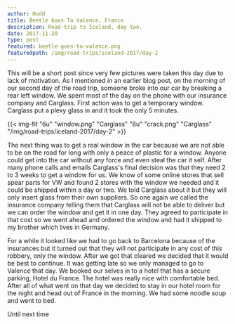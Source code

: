 ```yaml
---
author: Hodd
title: Beetle Goes To Valence, France
description: Road-trip to Iceland, day two.
date: 2017-11-20
type: post
featured: beetle-goes-to-valence.png
featuredpath: /img/road-trips/iceland-2017/day-2
---
```


This will be a short post since very few pictures were taken this day due to lack of motivation. As I mentioned in an earlier blog post, on the morning of our second day of the road trip, someone broke into our car by breaking a rear left window. We spent most of the day on the phone with our insurance company and Carglass. First action was to get a temporary window. Carglass put a plexy glass in and it took the only 5 minutes.

{{< img-fit
  "6u" "window.png" "Carglass"
  "6u" "crack.png" "Carglass"
  "/img/road-trips/iceland-2017/day-2" >}}

The next thing was to get a real window in the car because we are not able to be on the road for long with only a peace of plastic for a window. Anyone could get into the car without any force and even steal the car it self. After many phone calls and emails Carglass's final decision was that they need 2 to 3 weeks to get a window for us. We know of some online stores that sell spear parts for VW and found 2 stores with the window we needed and it could be shipped within a day or two. We told Carglass about it but they will only insert glass from their own suppliers. So one again we called the insurance company telling them that Carglass will not be able to deliver but we can order the window and get it in one day. They agreed to participate in that cost so we went ahead and ordered the window and had it shipped to my brother which lives in Germany.

For a while it looked like we had to go back to Barcelona because of the insurances but it turned out that they will not participate in any cost of this robbery, only the window. After we got that cleared we decided that it would be best to continue. It was getting late so we only managed to go to Valence that day. We booked our selves in to a hotel that has a secure parking, Hotel du France. The hotel was really nice with comfortable bed. After all of what went on that day we decided to stay in our hotel room for the night and head out of France in the morning. We had some noodle soup and went to bed.

Until next time
